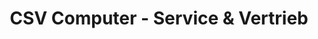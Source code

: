 ---
title: "CSV Computer - Service & Vertrieb"
url: /berlin/csv-computer-service-und-vertrieb/
shop: Computer
---